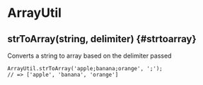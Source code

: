 # ArrayUtil

## strToArray\(string, delimiter\) {#strtoarray}

Converts a string to array based on the delimiter passed

```
ArrayUtil.strToArray('apple;banana;orange', ';');
// => ['apple', 'banana', 'orange']
```



